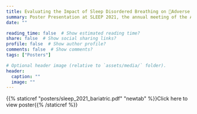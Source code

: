 ```yaml
---
title: Evaluating the Impact of Sleep Disordered Breathing on Adverse Cardiovascular Outcomes After Bariatric Surgery
summary: Poster Presentation at SLEEP 2021, the annual meeting of the Associated Professional Sleep Societies
date: ""

reading_time: false  # Show estimated reading time?
share: false  # Show social sharing links?
profile: false  # Show author profile?
comments: false  # Show comments?
tags: ["Posters"]

# Optional header image (relative to `assets/media/` folder).
header:
  caption: ""
  image: ""
---
```


{{% staticref "posters/sleep_2021_bariatric.pdf" "newtab" %}}Click here to view poster{{% /staticref %}}

